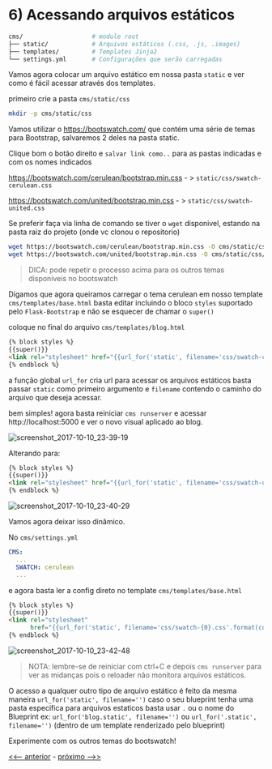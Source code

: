 # 6) Acessando arquivos estáticos

```bash
cms/                   # module root
├── static/            # Arquivos estáticos (.css, .js, .images)
├── templates/         # Templates Jinja2
└── settings.yml       # Configurações que serão carregadas
```

Vamos agora colocar um arquivo estático em nossa pasta `static` e ver como é fácil acessar através dos templates.

primeiro crie a pasta `cms/static/css`

```bash
mkdir -p cms/static/css
```


Vamos utilizar o https://bootswatch.com/ que contém uma série de temas para Bootstrap, salvaremos 2 deles na pasta static.

Clique bom o botão direito e `salvar link como..` para as pastas indicadas e com os nomes indicados

https://bootswatch.com/cerulean/bootstrap.min.css - > `static/css/swatch-cerulean.css`

https://bootswatch.com/united/bootstrap.min.css - > `static/css/swatch-united.css`

Se preferir faça via linha de comando se tiver o `wget` disponivel, estando na pasta raiz do projeto (onde vc clonou o repositorio)

```bash
wget https://bootswatch.com/cerulean/bootstrap.min.css -O cms/static/css/swatch-cerulean.css
wget https://bootswatch.com/united/bootstrap.min.css -O cms/static/css/swatch-united.css
```
> DICA: pode repetir o processo acima para os outros temas disponiveis no bootswatch


Digamos que agora queiramos carregar o tema cerulean em nosso template `cms/templates/base.html` basta editar incluindo o bloco `styles` suportado pelo `Flask-Bootstrap` e não se esquecer de chamar o `super()`

coloque no final do arquivo `cms/templates/blog.html`

```html
{% block styles %}
{{super()}}
<link rel="stylesheet" href="{{url_for('static', filename='css/swatch-cerulean.css')}}">
{% endblock %}
```

a função global `url_for` cria url para acessar os arquivos estáticos basta passar `static` como primeiro argumento e `filename` contendo o caminho do arquivo que deseja acessar.

bem simples! agora basta reiniciar `cms runserver` e acessar http://localhost:5000 e ver o novo visual aplicado ao blog.


![screenshot_2017-10-10_23-39-19](https://user-images.githubusercontent.com/458654/31419809-41a34ade-ae14-11e7-9285-6595a3ea4bf0.png)


Alterando para:

```html
{% block styles %}
{{super()}}
<link rel="stylesheet" href="{{url_for('static', filename='css/swatch-united.css')}}">
{% endblock %}
```

![screenshot_2017-10-10_23-40-29](https://user-images.githubusercontent.com/458654/31419841-6b72d32a-ae14-11e7-8957-cb5f13325fbc.png)



Vamos agora deixar isso dinâmico.

No `cms/settings.yml`

```yaml
CMS:
  ...
  SWATCH: cerulean
  ...
```

e agora basta ler a config direto no template `cms/templates/base.html`


```html
{% block styles %}
{{super()}}
<link rel="stylesheet"
      href="{{url_for('static', filename='css/swatch-{0}.css'.format(config.SWATCH))}}">
{% endblock %}
``` 

![screenshot_2017-10-10_23-42-48](https://user-images.githubusercontent.com/458654/31419888-bd8a325c-ae14-11e7-8ea1-5a94b484a788.png)

> NOTA: lembre-se de reiniciar com ctrl+C e depois `cms runserver` para ver as midanças pois o reloader não monitora arquivos estáticos.

O acesso a qualquer outro tipo de arquivo estático é feito da mesma maneira `url_for('static', filename='')` caso o seu blueprint tenha uma pasta especifica para arquivos estaticos basta usar `.` ou o nome do Blueprint ex: `url_for('blog.static', filename='')` ou `url_for('.static', filename='')` (dentro de um template renderizado pelo blueprint)

Experimente com os outros temas do bootswatch!


[<<-- anterior](../../../tree/cms_5_template_globals/cms)  -  [próximo -->>](../../../tree/cms_7_wsgi/cms)


